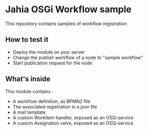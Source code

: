 # Jahia OSGi Workflow sample

This repository contains samples of workflow registration

## How to test it

- Deploy the module on your server
- Change the publish workflow of a node to "sample workflow"
- Start publication request for the node

## What's inside

This module contains :
- A workflow definition, as BPMN2 file
- The associated registration in a json file
- A mail template
- A custom WorkItem handler, exposed as an OSGi service
- A custom Assignation valve, exposed as an OSGi service